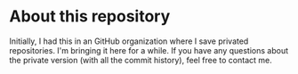 # About this repository

Initially, I had this in an GitHub organization where I save privated repositories. I'm bringing it here for a while. If you have any questions about the private version (with all the commit history), feel free to contact me.
